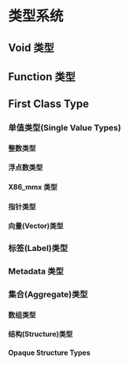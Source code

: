 # 类型系统
## Void 类型
## Function 类型
## First Class Type
### 单值类型(Single Value Types)
#### 整数类型
#### 浮点数类型
#### X86_mmx 类型
#### 指针类型
#### 向量(Vector)类型
### 标签(Label)类型
### Metadata 类型
### 集合(Aggregate)类型
#### 数组类型
#### 结构(Structure)类型
#### Opaque Structure Types
